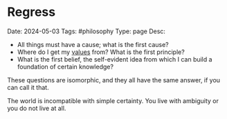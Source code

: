 # Regress 
Date: 2024-05-03
Tags: #philosophy
Type: page
Desc: 

- All things must have a cause; what is the first cause?
- Where do I get my [values](/aesthetics) from? What is the first principle?
- What is the first belief, the self-evident idea from which I can build a foundation of certain knowledge?

These questions are isomorphic, and they all have the same answer, if you can call it that.

The world is incompatible with simple certainty. You live with ambiguity or you do not live at all.